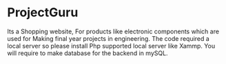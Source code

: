 # ProjectGuru
Its a Shopping website,
For products like electronic components which are used for 
Making final year projects in engineering.
The code required a local server so please install
Php supported local server like Xammp.
You will require to make database for the backend in mySQL.
